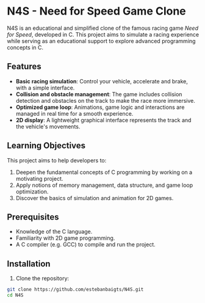 # N4S - Need for Speed ​​Game Clone

N4S is an educational and simplified clone of the famous racing game *Need for Speed*, developed in C. This project aims to simulate a racing experience while serving as an educational support to explore advanced programming concepts in C.

## Features

- **Basic racing simulation**: Control your vehicle, accelerate and brake, with a simple interface.
- **Collision and obstacle management**: The game includes collision detection and obstacles on the track to make the race more immersive.
- **Optimized game loop**: Animations, game logic and interactions are managed in real time for a smooth experience.
- **2D display**: A lightweight graphical interface represents the track and the vehicle's movements.

## Learning Objectives

This project aims to help developers to:

1. Deepen the fundamental concepts of C programming by working on a motivating project.
2. Apply notions of memory management, data structure, and game loop optimization.
3. Discover the basics of simulation and animation for 2D games.

## Prerequisites

- Knowledge of the C language.
- Familiarity with 2D game programming.
- A C compiler (e.g. GCC) to compile and run the project.

## Installation

1. Clone the repository:

```bash
git clone https://github.com/estebanbaigts/N4S.git
cd N4S

